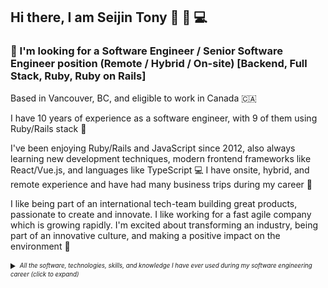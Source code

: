 ## Hi there, I am Seijin Tony 👋 🙂 💻

### 👔 I'm looking for a Software Engineer / Senior Software Engineer position (Remote / Hybrid / On-site) [Backend, Full Stack, Ruby, Ruby on Rails]
Based in Vancouver, BC, and eligible to work in Canada 🇨🇦

I have 10 years of experience as a software engineer, with 9 of them using Ruby/Rails stack 💎

I've been enjoying Ruby/Rails and JavaScript since 2012, also always learning new development techniques, modern frontend frameworks like React/Vue.js, and languages like TypeScript 💻
I have onsite, hybrid, and remote experience and have had many business trips during my career 💼

I like being part of an international tech-team building great products, passionate to create and innovate. I like working for a fast agile company which is growing rapidly. I'm excited about transforming an industry, being part of an innovative culture, and making a positive impact on the environment 🚀

<details>
  <summary>
    <sub><sup><i>All the software, technologies, skills, and knowledge I have ever used during my software engineering career (click to expand)</i></sup></sub>
  </summary>
  <sub><sup>
  Ruby, Ruby on Rails, JavaScript, React.js, Kubernetes, PostgreSQL, GraphQL, SQL, Docker, MySQL, Software Design Patterns, Agile Methodologies, Object-Oriented Programming (OOP), Software Development, PagerDuty, Google Cloud Platform (GCP), RSpec, Amazon Web Services (AWS), AWS Lambda, Heroku, Microsoft Azure, Vue.js, Hotwire, Stimulus, Unix, Redis, Sidekiq, Microservices, REST, REST APIs, Open API, Git, Nginx, HTML, CSS, HTML5, CSS3, CoffeeScript, jQuery, AngularJS 1.3, KnockoutJS, Web Applications, Microsoft Dynamics, Microsoft Dynamics AX, Axapta, T-SQL, Microsoft SQL Server, Cassandra, X++, Linux, Bash, SOAP, Unit Testing, Algorithms, Data Structures, Design Patterns, AJAX, Bootstrap, SASS, CentOS, Ubuntu Server, Ansible, TDD, Memcached, Solr, Elasticsearch, Elastic Stack (ELK), Elastic APM, Relational Databases, Continuous Integration (CI), Analytical Skills, Creative Problem Solving, Technical Solution Design, Enterprise Solution Design, Code Review, Coding Standards, Clean Coding, Code Refactoring, Reliability, High Availability (HA), Computer Engineering, Object Oriented Design, Business Logic, Computational Design, System Requirements, Functional Requirements, Technical Design, System Architecture, Product Requirements, Domain-Driven Design (DDD), Back-End Web Development, Full-Stack Development, Scalable Web Applications, Product Planning, Teamwork, Problem Solving, Spoken English, Oral Communication, Written Communication, Stakeholder Management, Leadership, Sprint Planning, Performance Analysis, Root Cause Analysis, Slim, Haml, Capistrano, Minitest, Node.js, Puppeteer, Adobe Photoshop, Camunda BPM, Keycloak, Sentry, Honeybadger, GitLab CI, GitLab, Bitbucket, Jira, RabbitMQ, New Relic, Airbrake, TeamCity, Travis CI, Active Admin, Redmine, TypeScript, Kotlin, Apache Kafka, Apache Zookeper, Jenkins, Codeship, Postman, GitHub, Basecamp, Trello, Pivotal Tracker, Rollbar, CircleCI
  </sup></sub>
</details>


<!--
**seijintony062800/seijintony062800** is a ✨ _special_ ✨ repository because its `README.md` (this file) appears on your GitHub profile.

Here are some ideas to get you started:

- 🔭 I’m currently working on ...
- 🌱 I’m currently learning ...
- 👯 I’m looking to collaborate on ...
- 🤔 I’m looking for help with ...
- 💬 Ask me about ...
- 📫 How to reach me: ...
- 😄 Pronouns: ...
- ⚡ Fun fact: ...
-->
